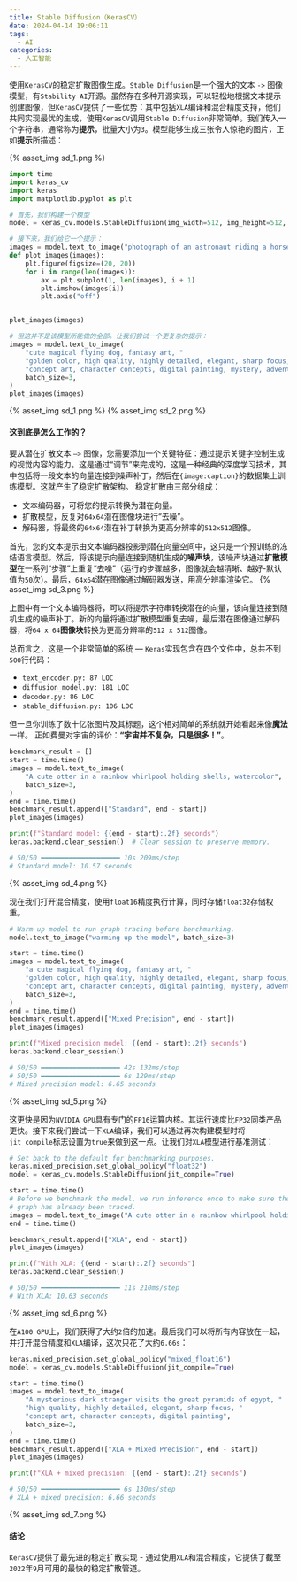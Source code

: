 ```yaml
---
title: Stable Diffusion（KerasCV）
date: 2024-04-14 19:06:11
tags:
  - AI
categories:
  - 人工智能
---
```


使用`KerasCV`的稳定扩散图像生成。`Stable Diffusion`是一个强大的文本 `->` 图像模型，有`Stability AI`开源。虽然存在多种开源实现，可以轻松地根据文本提示创建图像，但`KerasCV`提供了一些优势：其中包括`XLA`编译和混合精度支持，他们共同实现最优的生成，使用`KerasCV`调用`Stable Diffusion`非常简单。我们传入一个字符串，通常称为**提示**，批量大小为`3`。模型能够生成三张令人惊艳的图片，正如**提示**所描述：
<!-- more -->
{% asset_img sd_1.png %}

```python
import time
import keras_cv
import keras
import matplotlib.pyplot as plt

# 首先，我们构建一个模型
model = keras_cv.models.StableDiffusion(img_width=512, img_height=512, jit_compile=False)

# 接下来，我们给它一个提示：
images = model.text_to_image("photograph of an astronaut riding a horse", batch_size=3)
def plot_images(images):
    plt.figure(figsize=(20, 20))
    for i in range(len(images)):
        ax = plt.subplot(1, len(images), i + 1)
        plt.imshow(images[i])
        plt.axis("off")


plot_images(images)

# 但这并不是该模型所能做的全部。让我们尝试一个更复杂的提示：
images = model.text_to_image(
    "cute magical flying dog, fantasy art, "
    "golden color, high quality, highly detailed, elegant, sharp focus, "
    "concept art, character concepts, digital painting, mystery, adventure",
    batch_size=3,
)
plot_images(images)
```
{% asset_img sd_1.png %}
{% asset_img sd_2.png %}

#### 这到底是怎么工作的？

要从潜在扩散文本 `—>` 图像，您需要添加一个关键特征：通过提示关键字控制生成的视觉内容的能力。这是通过“调节”来完成的，这是一种经典的深度学习技术，其中包括将一段文本的向量连接到噪声补丁，然后在`{image:caption}`的数据集上训练模型。这就产生了稳定扩散架构。 稳定扩散由三部分组成：
- 文本编码器，可将您的提示转换为潜在向量。
- 扩散模型，反复对`64x64`潜在图像块进行“去噪”。
- 解码器，将最终的`64x64`潜在补丁转换为更高分辨率的`512x512`图像。

首先，您的文本提示由文本编码器投影到潜在向量空间中，这只是一个预训练的冻结语言模型。然后，将该提示向量连接到随机生成的**噪声块**，该噪声块通过**扩散模型**在一系列“步骤”上重复“去噪”（运行的步骤越多，图像就会越清晰、越好-默认值为`50`次）。最后，`64x64`潜在图像通过解码器发送，用高分辨率渲染它。
{% asset_img sd_3.png %}

上图中有一个文本编码器将，可以将提示字符串转换潜在的向量，该向量连接到随机生成的噪声补丁。新的向量将通过扩散模型重复去噪，最后潜在图像通过解码器，将`64 x 64`**图像块**转换为更高分辨率的`512 x 512`图像。

总而言之，这是一个非常简单的系统 — `Keras`实现包含在四个文件中，总共不到`500`行代码：
- `text_encoder.py: 87 LOC`
- `diffusion_model.py: 181 LOC`
- `decoder.py: 86 LOC`
- `stable_diffusion.py: 106 LOC`

但一旦你训练了数十亿张图片及其标题，这个相对简单的系统就开始看起来像**魔法**一样。 正如费曼对宇宙的评价：**“宇宙并不复杂，只是很多！”**。
```python
benchmark_result = []
start = time.time()
images = model.text_to_image(
    "A cute otter in a rainbow whirlpool holding shells, watercolor",
    batch_size=3,
)
end = time.time()
benchmark_result.append(["Standard", end - start])
plot_images(images)

print(f"Standard model: {(end - start):.2f} seconds")
keras.backend.clear_session()  # Clear session to preserve memory.

# 50/50 ━━━━━━━━━━━━━━━━━━━━ 10s 209ms/step
# Standard model: 10.57 seconds
```
{% asset_img sd_4.png %}

现在我们打开混合精度，使用`float16`精度执行计算，同时存储`float32`存储权重。
```python
# Warm up model to run graph tracing before benchmarking.
model.text_to_image("warming up the model", batch_size=3)

start = time.time()
images = model.text_to_image(
    "a cute magical flying dog, fantasy art, "
    "golden color, high quality, highly detailed, elegant, sharp focus, "
    "concept art, character concepts, digital painting, mystery, adventure",
    batch_size=3,
)
end = time.time()
benchmark_result.append(["Mixed Precision", end - start])
plot_images(images)

print(f"Mixed precision model: {(end - start):.2f} seconds")
keras.backend.clear_session()

# 50/50 ━━━━━━━━━━━━━━━━━━━━ 42s 132ms/step
# 50/50 ━━━━━━━━━━━━━━━━━━━━ 6s 129ms/step
# Mixed precision model: 6.65 seconds
```
{% asset_img sd_5.png %}

这更快是因为`NVIDIA GPU`具有专门的`FP16`运算内核。其运行速度比`FP32`同类产品更快。接下来我们尝试一下`XLA`编译，我们可以通过再次构建模型时将`jit_compile`标志设置为`true`来做到这一点。让我们对`XLA`模型进行基准测试：
```python
# Set back to the default for benchmarking purposes.
keras.mixed_precision.set_global_policy("float32")
model = keras_cv.models.StableDiffusion(jit_compile=True)

start = time.time()
# Before we benchmark the model, we run inference once to make sure the TensorFlow
# graph has already been traced.
images = model.text_to_image("A cute otter in a rainbow whirlpool holding shells, watercolor",batch_size=3,)
end = time.time()

benchmark_result.append(["XLA", end - start])
plot_images(images)

print(f"With XLA: {(end - start):.2f} seconds")
keras.backend.clear_session()

# 50/50 ━━━━━━━━━━━━━━━━━━━━ 11s 210ms/step
# With XLA: 10.63 seconds
```
{% asset_img sd_6.png %}

在`A100 GPU`上，我们获得了大约`2`倍的加速。最后我们可以将所有内容放在一起，并打开混合精度和`XLA`编译，这次只花了大约`6.66s`：
```python
keras.mixed_precision.set_global_policy("mixed_float16")
model = keras_cv.models.StableDiffusion(jit_compile=True)

start = time.time()
images = model.text_to_image(
    "A mysterious dark stranger visits the great pyramids of egypt, "
    "high quality, highly detailed, elegant, sharp focus, "
    "concept art, character concepts, digital painting",
    batch_size=3,
)
end = time.time()
benchmark_result.append(["XLA + Mixed Precision", end - start])
plot_images(images)

print(f"XLA + mixed precision: {(end - start):.2f} seconds")

# 50/50 ━━━━━━━━━━━━━━━━━━━━ 6s 130ms/step
# XLA + mixed precision: 6.66 seconds
```
{% asset_img sd_7.png %}

#### 结论

`KerasCV`提供了最先进的稳定扩散实现 - 通过使用`XLA`和混合精度，它提供了截至`2022`年`9`月可用的最快的稳定扩散管道。

